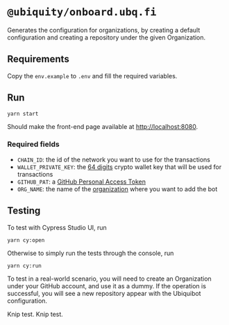 # `@ubiquity/onboard.ubq.fi`

Generates the configuration for organizations, by creating a default configuration and creating a repository under the 
given Organization.

## Requirements

Copy the `env.example` to `.env` and fill the required variables.

## Run

```shell
yarn start
```
Should make the front-end page available at [http://localhost:8080](http://localhost:8080).

### Required fields
- `CHAIN_ID`: the id of the network you want to use for the transactions
- `WALLET_PRIVATE_KEY`: the [64 digits](https://www.browserling.com/tools/random-hex) crypto wallet key that will be used for transactions
- `GITHUB_PAT`: a [GitHub Personal Access Token](https://docs.github.com/en/authentication/keeping-your-account-and-data-secure/managing-your-personal-access-tokens#creating-a-personal-access-token-classic)
- `ORG_NAME`: the name of the [organization](https://github.com/settings/organizations) where you want to add the bot

## Testing
To test with Cypress Studio UI, run
```shell
yarn cy:open
```

Otherwise to simply run the tests through the console, run
```shell
yarn cy:run
```

To test in a real-world scenario, you will need to create an Organization under your GitHub account, and use it as a 
dummy. If the operation is successful, you will see a new repository appear with the Ubiquibot configuration.

Knip test.
Knip test.
